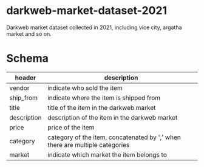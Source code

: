 # darkweb-market-dataset-2021
Darkweb market dataset collected in 2021, including vice city, argatha market and so on.

# Schema
|  header    | description  |
|  ----      | ----         |
|  vendor    | indicate who sold the item |
|  ship_from | indicate where the item is shipped from   |
|  title     | title of the item in the darkweb market |
| description | description of the item in the darkweb market |
| price | price of the item |
| category | category of the item,  concatenated by ',' when there are multiple categories |
|  market | indicate which market the item belongs to |
